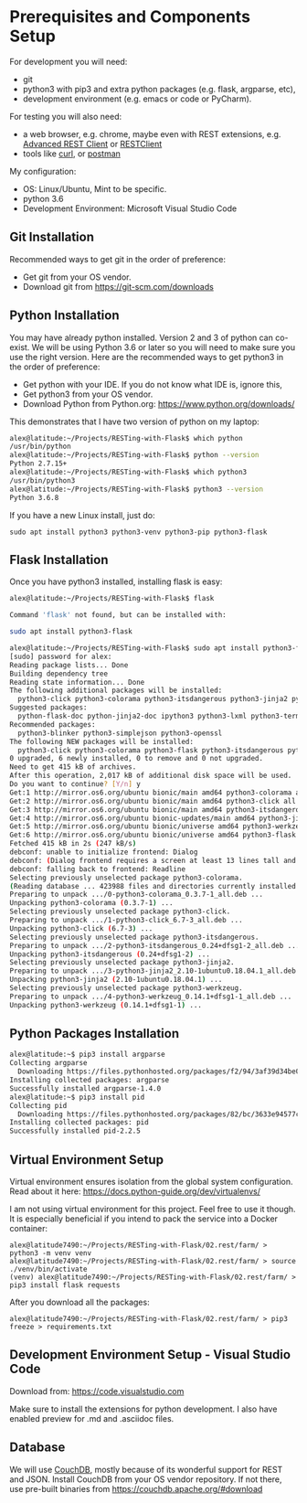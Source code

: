 # Prerequisites and Components Setup

For development you will need:

* git
* python3 with pip3 and extra python packages (e.g. flask, argparse, etc),
* development environment (e.g. emacs or code or PyCharm).

For testing you will also need:

* a web browser, e.g. chrome, maybe even with REST extensions, e.g.
[Advanced REST Client](https://chrome.google.com/webstore/detail/advanced-rest-client/hgmloofddffdnphfgcellkdfbfbjeloo?hl=en-US)
or [RESTClient](https://addons.mozilla.org/en-US/firefox/addon/restclient/)
* tools like [curl](https://www.tecmint.com/linux-curl-command-examples/),
or [postman](https://www.getpostman.com/)

My configuration:

* OS: Linux/Ubuntu, Mint to be specific.
* python 3.6
* Development Environment: Microsoft Visual Studio Code

## Git Installation

Recommended ways to get git in the order of preference:

* Get git from your OS vendor.
* Download git from https://git-scm.com/downloads

## Python Installation

You may have already python installed.  Version 2 and 3 of python can co-exist.
We will be using Python 3.6 or later so you will need to make sure you use the
right version. Here are the recommended ways to get python3 in the order of
preference:

* Get python with your IDE.  If you do not know what IDE is, ignore this,
* Get python3 from your OS vendor.
* Download Python from Python.org: https://www.python.org/downloads/

This demonstrates that I have two version of python on my laptop:

```bash
alex@latitude:~/Projects/RESTing-with-Flask$ which python
/usr/bin/python
alex@latitude:~/Projects/RESTing-with-Flask$ python --version
Python 2.7.15+
alex@latitude:~/Projects/RESTing-with-Flask$ which python3
/usr/bin/python3
alex@latitude:~/Projects/RESTing-with-Flask$ python3 --version
Python 3.6.8
```

If you have a new Linux install, just do:

```
sudo apt install python3 python3-venv python3-pip python3-flask
```

## Flask Installation

Once you have python3 installed, installing flask is easy:

```bash
alex@latitude:~/Projects/RESTing-with-Flask$ flask

Command 'flask' not found, but can be installed with:

sudo apt install python3-flask

alex@latitude:~/Projects/RESTing-with-Flask$ sudo apt install python3-flask
[sudo] password for alex:
Reading package lists... Done
Building dependency tree
Reading state information... Done
The following additional packages will be installed:
  python3-click python3-colorama python3-itsdangerous python3-jinja2 python3-werkzeug
Suggested packages:
  python-flask-doc python-jinja2-doc ipython3 python3-lxml python3-termcolor python3-watchdog python-werkzeug-doc
Recommended packages:
  python3-blinker python3-simplejson python3-openssl
The following NEW packages will be installed:
  python3-click python3-colorama python3-flask python3-itsdangerous python3-jinja2 python3-werkzeug
0 upgraded, 6 newly installed, 0 to remove and 0 not upgraded.
Need to get 415 kB of archives.
After this operation, 2,017 kB of additional disk space will be used.
Do you want to continue? [Y/n] y
Get:1 http://mirror.os6.org/ubuntu bionic/main amd64 python3-colorama all 0.3.7-1 [14.9 kB]
Get:2 http://mirror.os6.org/ubuntu bionic/main amd64 python3-click all 6.7-3 [56.5 kB]
Get:3 http://mirror.os6.org/ubuntu bionic/main amd64 python3-itsdangerous all 0.24+dfsg1-2 [12.0 kB]
Get:4 http://mirror.os6.org/ubuntu bionic-updates/main amd64 python3-jinja2 all 2.10-1ubuntu0.18.04.1 [95.4 kB]
Get:5 http://mirror.os6.org/ubuntu bionic/universe amd64 python3-werkzeug all 0.14.1+dfsg1-1 [174 kB]
Get:6 http://mirror.os6.org/ubuntu bionic/universe amd64 python3-flask all 0.12.2-3 [62.3 kB]
Fetched 415 kB in 2s (247 kB/s)
debconf: unable to initialize frontend: Dialog
debconf: (Dialog frontend requires a screen at least 13 lines tall and 31 columns wide.)
debconf: falling back to frontend: Readline
Selecting previously unselected package python3-colorama.
(Reading database ... 423988 files and directories currently installed.)
Preparing to unpack .../0-python3-colorama_0.3.7-1_all.deb ...
Unpacking python3-colorama (0.3.7-1) ...
Selecting previously unselected package python3-click.
Preparing to unpack .../1-python3-click_6.7-3_all.deb ...
Unpacking python3-click (6.7-3) ...
Selecting previously unselected package python3-itsdangerous.
Preparing to unpack .../2-python3-itsdangerous_0.24+dfsg1-2_all.deb ...
Unpacking python3-itsdangerous (0.24+dfsg1-2) ...
Selecting previously unselected package python3-jinja2.
Preparing to unpack .../3-python3-jinja2_2.10-1ubuntu0.18.04.1_all.deb ...
Unpacking python3-jinja2 (2.10-1ubuntu0.18.04.1) ...
Selecting previously unselected package python3-werkzeug.
Preparing to unpack .../4-python3-werkzeug_0.14.1+dfsg1-1_all.deb ...
Unpacking python3-werkzeug (0.14.1+dfsg1-1) ...
```

## Python Packages Installation

```bash
alex@latitude:~$ pip3 install argparse
Collecting argparse
  Downloading https://files.pythonhosted.org/packages/f2/94/3af39d34be01a24a6e65433d19e107099374224905f1e0cc6bbe1fd22a2f/argparse-1.4.0-py2.py3-none-any.whl
Installing collected packages: argparse
Successfully installed argparse-1.4.0
alex@latitude:~$ pip3 install pid
Collecting pid
  Downloading https://files.pythonhosted.org/packages/82/bc/3633e94577c0f64864684be5a73251f194fd8673fb7c1f095597ef34dbc2/pid-2.2.5-py2.py3-none-any.whl
Installing collected packages: pid
Successfully installed pid-2.2.5
```

## Virtual Environment Setup

Virtual environment ensures isolation from the global system configuration.
Read about it here: https://docs.python-guide.org/dev/virtualenvs/

I am not using virtual environment for this project.
Feel free to use it though.
It is especially beneficial if you intend to pack the service into a Docker container:

```
alex@latitude7490:~/Projects/RESTing-with-Flask/02.rest/farm/ > python3 -m venv venv
alex@latitude7490:~/Projects/RESTing-with-Flask/02.rest/farm/ > source ./venv/bin/activate
(venv) alex@latitude7490:~/Projects/RESTing-with-Flask/02.rest/farm/ > pip3 install flask requests
```

After you download all the packages:

```
alex@latitude7490:~/Projects/RESTing-with-Flask/02.rest/farm/ > pip3 freeze > requirements.txt
```

## Development Environment Setup - Visual Studio Code

Download from: https://code.visualstudio.com

Make sure to install the extensions for python development.  I also have
enabled preview for .md and .asciidoc files.

## Database

We will use [CouchDB](https://couchdb.apache.org), mostly because of its
wonderful support for REST and JSON. Install CouchDB from your OS vendor
repository.  If not there, use pre-built binaries from
https://couchdb.apache.org/#download
